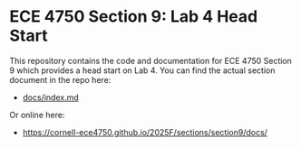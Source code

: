 
ECE 4750 Section 9: Lab 4 Head Start
==========================================================================

This repository contains the code and documentation for ECE 4750 Section
9 which provides a head start on Lab 4. You can find the actual section
document in the repo here:

 - [docs/index.md](docs/index.md)

Or online here:

 - https://cornell-ece4750.github.io/2025F/sections/section9/docs/
